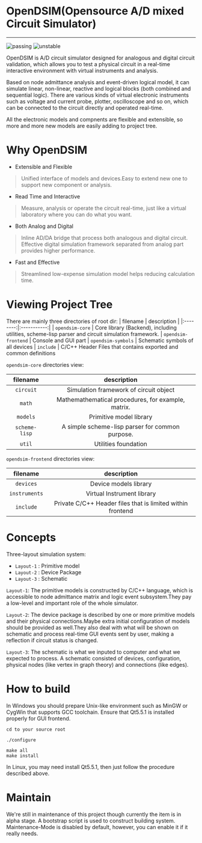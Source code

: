 # OpenDSIM(Opensource A/D mixed Circuit Simulator)

------
![passing](https://camo.githubusercontent.com/948ddd4d1b81323800104755c8ed392d5410f5e2/68747470733a2f2f696d672e736869656c64732e696f2f62616467652f6275696c642d70617373696e672d677265656e2e737667) ![unstable](https://camo.githubusercontent.com/31a260091d356cea706b3792d242699cfa2c1f04/68747470733a2f2f696d672e736869656c64732e696f2f62616467652f7374617475732d756e737461626c652d6c69676874677265656e2e737667)

OpenDSIM is A/D circuit simulator designed for analogous and digital circuit validation, which allows you to test a physical circuit in a real-time interactive environment with virtual instruments and analysis.

Based on node admittance analysis and event-driven logical model, it can simulate linear, non-linear, reactive and logical blocks (both combined and sequential logic).
There are various kinds of virtual electronic instruments such as voltage and current probe, plotter, oscilloscope and so on, which can be connected to the circuit directly and operated real-time.

All the electronic models and compnents are flexible and extensible, so more and more new models are easily adding to project tree.


# Why OpenDSIM
- Extensible and Flexible
> Unified interface of models and devices.Easy to extend new one to support new component or analysis.
- Read Time and Interactive
> Measure, analysis or operate the circuit real-time, just like a virtual laboratory where you can do what you want.
- Both Analog and Digital
> Inline AD/DA bridge that process both analogous and digital circuit. Effective digital simulation framework separated from analog part provides higher performance.
- Fast and Effective
> Streamlined low-expense simulation model helps reducing calculation time.


# Viewing Project Tree

There are mainly three directories of root dir:
| filename | description |
|:--------:|:-----------:|
| `opendsim-core`          | Core library (Backend), including utilities, scheme-lisp parser and circuit simulation framework.
| `opendsim-frontend`      | Console and GUI part
| `opendsim-symbols`       | Schematic symbols of all devices
| `include`                | C/C++ Header Files that contains exported and common definitions

`opendsim-core` directories view:

| filename | description |
|:--------:|:-----------:|
| `circuit` | Simulation framework of circuit object |
| `math` | Mathemathematical procedures, for example, matrix. |
| `models` | Primitive model library |
| `scheme-lisp` | A simple scheme-lisp parser for common purpose. |
| `util` | Utilities foundation |

`opendsim-frontend` directories view:

| filename | description |
|:--------:|:-----------:|
| `devices` | Device models library |
| `instruments` | Virtual Instrument library |
| `include` | Private C/C++ Header files that is limited within frontend |

# Concepts

Three-layout simulation system:
- `Layout-1`               : Primitive model
- `Layout-2`               : Device Package
- `Layout-3`               : Schematic

`Layout-1`: The primitive models is constructed by C/C++ language, which is accessible to node admittance matrix and logic event subsystem.They pay a low-level and important role of the whole simulator.

`Layout-2`: The device package is described by one or more primitive models and their physical connections.Maybe extra initial configuration of models should be provided as well.They also deal with what will be shown on schematic and process real-time GUI events sent by user, making a reflection if circuit status is changed. 

`Layout-3`: The schematic is what we inputed to computer and what we expected to process. A schematic consisted of devices, configuration, physical nodes (like vertex in graph theory) and connections (like edges).

# How to build

In Windows you should prepare Unix-like environment such as MinGW or CygWin that supports GCC toolchain. Ensure that Qt5.5.1 is installed properly for GUI frontend.

    cd to your source root
    
    ./configure
    
    make all
    make install
    
    
In Linux, you may need install Qt5.5.1, then just follow the procedure described above.

# Maintain
We're still in maintenance of this project though currently the item is in alpha stage. A bootstrap script is used to construct building system.
Maintenance-Mode is disabled by default, however, you can enable it if it really needs.
